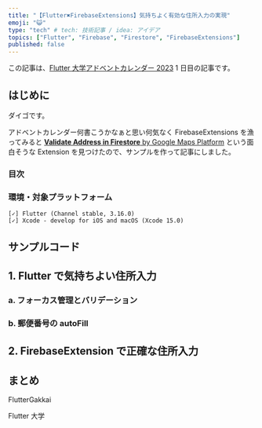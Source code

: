 ```yaml
---
title: "【Flutter✖️FirebaseExtensions】気持ちよく有効な住所入力の実現"
emoji: "😺"
type: "tech" # tech: 技術記事 / idea: アイデア
topics: ["Flutter", "Firebase", "Firestore", "FirebaseExtensions"]
published: false
---
```


この記事は、[Flutter 大学アドベントカレンダー 2023](https://qiita.com/advent-calendar/2023/flutteruniv) 1 日目の記事です。

## はじめに

ダイゴです。

アドベントカレンダー何書こうかなぁと思い何気なく FirebaseExtensions を漁ってみると [**Validate Address in Firestore** by Google Maps Platform](https://extensions.dev/extensions/googlemapsplatform/firestore-validate-address) という面白そうな Extension を見つけたので、サンプルを作って記事にしました。

### 目次

### 環境・対象プラットフォーム

```shell
[✓] Flutter (Channel stable, 3.16.0)
[✓] Xcode - develop for iOS and macOS (Xcode 15.0)
```

## サンプルコード

## 1. Flutter で気持ちよい住所入力

### a. フォーカス管理とバリデーション

### b. 郵便番号の autoFill

## 2. FirebaseExtension で正確な住所入力

## まとめ

FlutterGakkai

Flutter 大学
